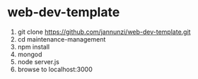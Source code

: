 # web-dev-template

1. git clone https://github.com/jannunzi/web-dev-template.git
1. cd maintenance-management
1. npm install
1. mongod
1. node server.js
1. browse to localhost:3000
